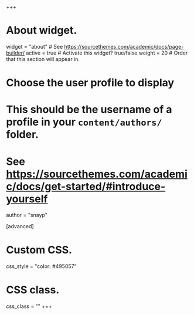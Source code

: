 +++
# About widget.
widget = "about"  # See https://sourcethemes.com/academic/docs/page-builder/
active = true  # Activate this widget? true/false
weight = 20  # Order that this section will appear in.

# Choose the user profile to display
# This should be the username of a profile in your `content/authors/` folder.
# See https://sourcethemes.com/academic/docs/get-started/#introduce-yourself
  
author  = "snayp"

[advanced]
 # Custom CSS. 
 css_style = "color: #495057"
 
 # CSS class.
 css_class = ""
+++
